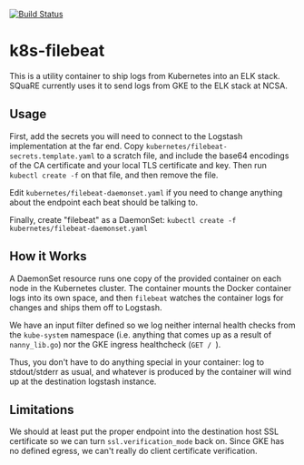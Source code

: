 [![Build Status](https://travis-ci.org/lsst-sqre/k8s-filebeat.svg?branch=master)](https://travis-ci.org/lsst-sqre/k8s-filebeat)

# k8s-filebeat

This is a utility container to ship logs from Kubernetes into an ELK
stack.  SQuaRE currently uses it to send logs from GKE to the ELK stack
at NCSA.

## Usage

First, add the secrets you will need to connect to the Logstash
implementation at the far end.  Copy
`kubernetes/filebeat-secrets.template.yaml` to a scratch file, and
include the base64 encodings of the CA certificate and your local
TLS certificate and key.  Then run `kubectl create -f` on that file, and
then remove the file.

Edit `kubernetes/filebeat-daemonset.yaml` if you need to change anything
about the endpoint each beat should be talking to.

Finally, create "filebeat" as a DaemonSet: 
`kubectl create -f kubernetes/filebeat-daemonset.yaml`

## How it Works

A DaemonSet resource runs one copy of the provided container on each
node in the Kubernetes cluster.  The container mounts the Docker
container logs into its own space, and then `filebeat` watches the
container logs for changes and ships them off to Logstash.  

We have an input filter defined so we log neither internal health checks
from the `kube-system` namespace (i.e. anything that comes up as a
result of `nanny_lib.go`) nor the GKE ingress healthcheck (`GET / `).

Thus, you don't have to do anything special in your container: log to
stdout/stderr as usual, and whatever is produced by the container will
wind up at the destination logstash instance.

## Limitations

We should at least put the proper endpoint into the destination host SSL
certificate so we can turn `ssl.verification_mode` back on.  Since GKE
has no defined egress, we can't really do client certificate
verification.
